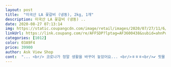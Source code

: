 ```yaml
---
layout: post 
title:  "미국산 LA 꽃갈비 (냉동), 2kg, 1개" 
description: 미국산 LA 꽃갈비 (냉동) ..
date: 2020-08-27 07:13:14 
img: https://static.coupangcdn.com/image/retail/images/2020/07/27/11/6/b30ec57f-76f7-4a7b-a19e-57a8df15e4d9.jpg 
linkUrl: https://link.coupang.com/re/AFFSDP?lptag=AF3600438&subid=ahnPublicAsk&pageKey=1880920323&itemId=3196295775&vendorItemId=71183699810&traceid=V0-113-8170bb4f63ae2fa6 
categories: [1012] 
color: 03A9F4 
price: 39900 
author: Ask View Shop 
cont:  "... <br/> 코로나가 정말 생활을 바꾸어 놓았어요... <br/>ㅎㅎㅎ<br/>✔ 핏물 하룻밤정도 흐르는 물에 담구어 두었다가 양파 마늘 후추 소주등 첨가해서 소스에 몇시간 재였다가 구웠어요♡<br/>✔배송온 고기 첫 느낌은 좋았으나 ㅋ<br/>✔아이 생일상을 차려야하는데... <br/>ㅜㅠ<br/>고기는 연하지만 덩어리져서 있는 지방은 제거하고 먹었어요♡<br/>구매금액 53,300원<br/>구워보니 지방이 더 많이 느껴지네요^^ 그래서 연한걸까요?<br/>구입가 39900<br/>구입일 20200824<br/>기름도 지난 달 구입했던 것보다 적은 편이고요<br/>내일이나 모레쯤 맛보고 후기 다시 남길게요))<br/>다행히 갈비찜용소스까지 당일 오후배송된다해서 ^^<br/>로켓프레쉬에선 첫 구입인데 가성비 좋아요<br/>로켓프레시에 긴급히 찾아보니... <br/> LA갈비 있길래 얼른 주문했어요^^<br/>비릿하지 않고 괜찮아요♡<br/>아쉽네요<br/>아직 맛은 못 봤지만 그래도 잘 산 것 같아요!<br/>오늘 아침에 양념 재워놓고 숙성 중이에요<br/>정확히 두께 비교는 안 해봤는데 두께는 얇은 느낌이라 그게<br/>지난 달엔 코스ㅌㅋ에서 세일할 때 15000원 할인받아 5만원대에 구입했었어요 2.<br/>3키로? 정도였고요<br/>채소랑 고기 소스까지 로켓프레시로 주문했네요♡<br/>최근에 동네 매장에서 구매해서 먹엇엇는데 애들이 또 먹고싶다고 해서 찾아보다가 다른곳보다 저렴하길래 주문햇네요 긴가민가 하다가 그냥 2팩 주문햇구요 저녁에주문하고 새벽에 받자마자 해동해서 아침에 구워줫는데 너무 잘먹네요 s배송에서 비계부분이 많다는 평이잇어서 여기서 구매한거엿는데 살이 많앗구요 중간부분에도 살이 많이 붙어있었어요 중간에거 대부분 보여주기식이라 ㅠㅠ 살이 없는부분이 적지않죠 먹어본결과 식감도 괜찮구요!! 소금간해서 구워줫는데 저녁엔 양념 재워두려합니다^^ 냉동 한팩 쟁여놧눈데 장바구니에 더 담아놧어요 엄마챙겨 드릴려구요!  맛있는건 나눠먹어야 하니까요 ㅎㅎㅎ<br/>코로나로 집콕이지.<br/>.<br/>ㅜㅠ 이마트 쓱배송은 3.<br/>4일 걸린다지... <br/>ㅜㅠ<br/>한달에 한번은 꼭 LA갈비 재워놓는데요<br/>" 
---
```

